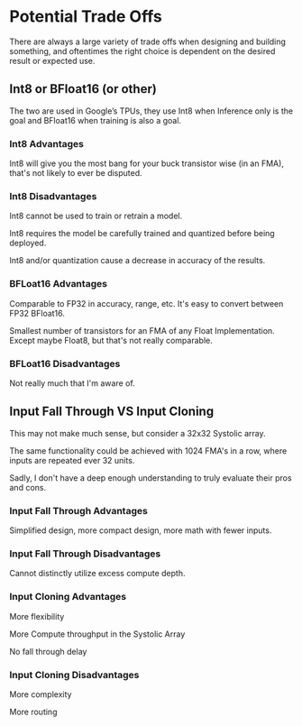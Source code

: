 
# Potential Trade Offs

There are always a large variety of trade offs when designing and building something, and oftentimes the right choice is dependent on the desired result or expected use.



## Int8 or BFloat16 (or other)

The two are used in Google’s TPUs, they use Int8 when Inference only is the goal and BFloat16 when training is also a goal.


### Int8 Advantages

Int8 will give you the most bang for your buck transistor wise (in an FMA), that's not likely to ever be disputed.

### Int8 Disadvantages

Int8 cannot be used to train or retrain a model.

Int8 requires the model be carefully trained and quantized before being deployed. 

Int8 and/or quantization cause a decrease in accuracy of the results.


### BFLoat16 Advantages

Comparable to FP32 in accuracy, range, etc. It's easy to convert between FP32 BFloat16.

Smallest number of transistors for an FMA of any Float Implementation. Except maybe Float8, but that's not really comparable.

### BFLoat16 Disadvantages

Not really much that I'm aware of. 



## Input Fall Through VS Input Cloning

This may not make much sense, but consider a 32x32 Systolic array.

The same functionality could be achieved with 1024 FMA's in a row, where inputs are repeated ever 32 units.

Sadly, I don't have a deep enough understanding to truly evaluate their pros and cons.

### Input Fall Through Advantages

Simplified design, more compact design, more math with fewer inputs. 

### Input Fall Through Disadvantages

Cannot distinctly utilize excess compute depth.

### Input Cloning Advantages

More flexibility

More Compute throughput in the Systolic Array

No fall through delay

### Input Cloning Disadvantages

More complexity

More routing



